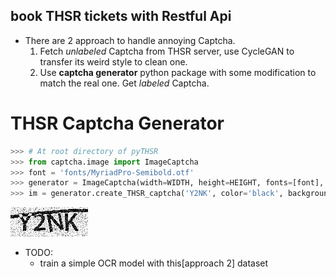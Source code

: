 ## book THSR tickets with Restful Api

* There are 2 approach to handle annoying Captcha.
  1. Fetch _unlabeled_ Captcha from THSR server, use CycleGAN to transfer its weird style to clean one.
  2. Use **captcha generator** python package with some modification to match the real one. Get _labeled_ Captcha.

# THSR Captcha Generator
```python
>>> # At root directory of pyTHSR
>>> from captcha.image import ImageCaptcha
>>> font = 'fonts/MyriadPro-Semibold.otf'
>>> generator = ImageCaptcha(width=WIDTH, height=HEIGHT, fonts=[font], font_sizes=[42,])
>>> im = generator.create_THSR_captcha('Y2NK', color='black', background='#fff', pen_size=5, isImg=True)
```
![sample](sample_Y2NK.bmp)

* TODO:
  * train a simple OCR model with this[approach 2] dataset
